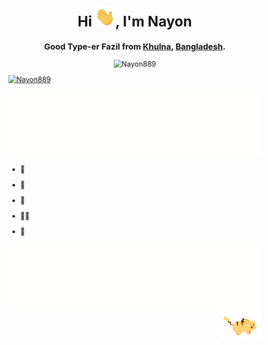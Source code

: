 <h1 align="center">Hi <img src="https://raw.githubusercontent.com/Nayon889/Nayon889/main/src/hi.gif" width="40px" alt="👋">, I'm <b>Nayon</b></h1>
<h3 align="center">Good Type-er Fazil from <a href="https://www.google.com/search?q=Khulna" target="_blank">Khulna</a>, <a href="https://www.google.com/search?q=Bangladesh" target="_blank">Bangladesh</a>.</h3>

<p align="center"> <img src="[https://i.pinimg.com/originals/44/7a/f2/447af2a2b90e5549bf402f31aa67da13.gif]" alt="Nayon889" /> </p>

[![Nayon889](https://readme-typing-svg.herokuapp.com?color=39F724&background=FF3BD600&center=true&width=500&lines=Hi+%F0%9F%A5%80%2C+Everyone.;I'm+Nayon.;Good+Type-er+Fazil+from+Bangladesh)](https://git.io/Nayon889)

<img src="https://raw.githubusercontent.com/Nayon889/Nayon889/main/src/proxy_form.gif" alt="Nayon889" />
<p></p>

- 🔭 

- 🌱 

- 👯 

- 👨‍💻
  
- 💬 
<img src="https://raw.githubusercontent.com/Nayon889/Nayon889/main/src/proxy_form.gif" alt="Nayon889" />

<img src='https://raw.githubusercontent.com/Nayon889/Nayon889/main/src/pokemon.gif' width = 80 align = "right" alt="Bond" >
